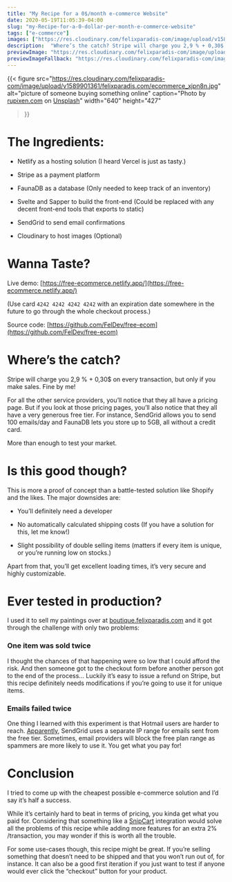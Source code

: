 ```yaml
---
title: "My Recipe for a 0$/month e-commerce Website"
date: 2020-05-19T11:05:39-04:00
slug: "my-Recipe-for-a-0-dollar-per-month-e-commerce-website"
tags: ["e-commerce"]
images: ["https://res.cloudinary.com/felixparadis-com/image/upload/v1589901361/felixparadis.com/ecommerce_xjpn8n.jpg"]
description:  "Where’s the catch? Stripe will charge you 2,9 % + 0,30$ on every transaction, but only if you make sales. Fine by me!"
previewImage: "https://res.cloudinary.com/felixparadis-com/image/upload/q_auto,f_auto,w_0.7/v1589901361/felixparadis.com/ecommerce_xjpn8n.jpg"
previewImageFallback: "https://res.cloudinary.com/felixparadis-com/image/upload/q_auto,f_auto,w_0.7/v1589901361/felixparadis.com/ecommerce_xjpn8n.jpg"
---
```


{{< figure 
    src="https://res.cloudinary.com/felixparadis-com/image/upload/v1589901361/felixparadis.com/ecommerce_xjpn8n.jpg" 
    alt="picture of someone buying something online"
    caption="Photo by [rupixen.com](https://unsplash.com/@rupixen?utm_source=unsplash&utm_medium=referral&utm_content=creditCopyText) on [Unsplash](https://unsplash.com/s/photos/ecommerce?utm_source=unsplash&utm_medium=referral&utm_content=creditCopyText)"
    width="640"
    height="427"
>}}

# The Ingredients:

* Netlify as a hosting solution (I heard Vercel is just as tasty.)

* Stripe as a payment platform

* FaunaDB as a database (Only needed to keep track of an inventory)

* Svelte and Sapper to build the front-end (Could be replaced with any decent front-end tools that exports to static)

* SendGrid to send email confirmations

* Cloudinary to host images (Optional)

# Wanna Taste?

Live demo: [https://free-ecommerce.netlify.app/](https://free-ecommerce.netlify.app/)

(Use card `4242 4242 4242 4242` with an expiration date somewhere in the future to go through the whole checkout process.)

Source code: [https://github.com/FelDev/free-ecom](https://github.com/FelDev/free-ecom)

# Where’s the catch?

Stripe will charge you 2,9 % + 0,30$ on every transaction, but only if you make sales. Fine by me!

For all the other service providers, you’ll notice that they all have a pricing page. But if you look at those pricing pages, you’ll also notice that they all have a very generous free tier. For instance, SendGrid allows you to send 100 emails/day and FaunaDB lets you store up to 5GB, all without a credit card. 

More than enough to test your market.

# Is this good though?

This is more a proof of concept than a battle-tested solution like Shopify and the likes. The major downsides are:

* You’ll definitely need a developer 

* No automatically calculated shipping costs (If you have a solution for this, let me know!)

* Slight possibility of double selling items (matters if every item is unique, or you’re running low on stocks.)

Apart from that, you’ll get excellent loading times, it’s very secure and highly customizable. 

# Ever tested in production?

I used it to sell my paintings over at [boutique.felixparadis.com](https://boutique.felixparadis.com/) and it got through the challenge with only two problems: 

### One item was sold twice

I thought the chances of that happening were so low that I could afford the risk. And then someone got to the checkout form before another person got to the end of the process... Luckily it’s easy to issue a refund on Stripe, but this recipe definitely needs modifications if you’re going to use it for unique items.

### Emails failed twice

One thing I learned with this experiment is that Hotmail users are harder to reach. [Apparently](https://www.reddit.com/r/webdev/comments/amzfhg/outlookhotmail_blocking_my_sendgrid_emails/), SendGrid uses a separate IP range for emails sent from the free tier. Sometimes, email providers will block the free plan range as spammers are more likely to use it. You get what you pay for!

# Conclusion

I tried to come up with the cheapest possible e-commerce solution and I’d say it’s half a success. 

While it’s certainly hard to beat in terms of pricing, you kinda get what you paid for. Considering that something like a [SnipCart](https://snipcart.com/) integration would solve all the problems of this recipe while adding more features for an extra 2% /transaction, you may wonder if this is worth all the trouble.

For some use-cases though, this recipe might be great. If you’re selling something that doesn’t need to be shipped and that you won’t run out of, for instance. It can also be a good first iteration if you just want to test if anyone would ever click the “checkout” button for your product.